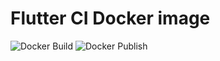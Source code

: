 # Flutter CI Docker image

![Docker Build][Build-action-icon]
![Docker Publish][Publish-action-icon]

[Build-action-icon]: https://github.com/cloudfolio/flutter-ci/workflows/Docker%20Build/badge.svg
[Publish-action-icon]: https://github.com/cloudfolio/flutter-ci/workflows/Docker%20Publish/badge.svg